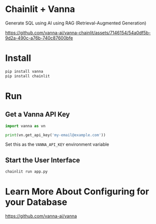 # Chainlit + Vanna

Generate SQL using AI using RAG (Retrieval-Augmented Generation)

https://github.com/vanna-ai/vanna-chainlit/assets/7146154/54a0df5b-9d2a-490c-a76b-740c87600bfe

# Install

```bash
pip install vanna
pip install chainlit
```

# Run
## Get a Vanna API Key
```python
import vanna as vn

print(vn.get_api_key('my-email@example.com'))
```

Set this as the `VANNA_API_KEY` environment variable

## Start the User Interface
```bash
chainlit run app.py
```

# Learn More About Configuring for your Database

https://github.com/vanna-ai/vanna
